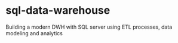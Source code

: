 # sql-data-warehouse
Building a modern DWH with SQL server using ETL processes, data modeling and analytics
